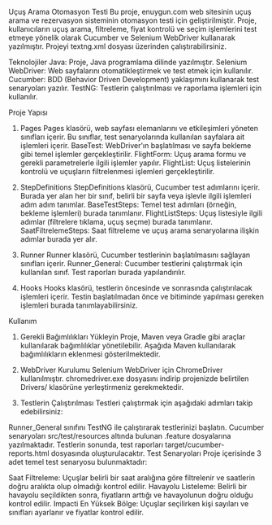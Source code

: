 Uçuş Arama Otomasyon Testi
Bu proje, enuygun.com web sitesinin uçuş arama ve rezervasyon sisteminin otomasyon testi için geliştirilmiştir. Proje, kullanıcıların uçuş arama, filtreleme, fiyat kontrolü ve seçim işlemlerini test etmeye yönelik olarak Cucumber ve Selenium WebDriver kullanarak yazılmıştır. Projeyi textng.xml dosyası üzerinden çalıştırabilirsiniz.

Teknolojiler
Java: Proje, Java programlama dilinde yazılmıştır.
Selenium WebDriver: Web sayfalarını otomatikleştirmek ve test etmek için kullanılır.
Cucumber: BDD (Behavior Driven Development) yaklaşımını kullanarak test senaryoları yazılır.
TestNG: Testlerin çalıştırılması ve raporlama işlemleri için kullanılır.

Proje Yapısı
1. Pages
Pages klasörü, web sayfası elemanlarını ve etkileşimleri yöneten sınıfları içerir. Bu sınıflar, test senaryolarında kullanılan sayfalara ait işlemleri içerir.
BaseTest: WebDriver'ın başlatılması ve sayfa bekleme gibi temel işlemler gerçekleştirilir.
FlightForm: Uçuş arama formu ve gerekli parametrelerle ilgili işlemler yapılır.
FlightList: Uçuş listelerinin kontrolü ve uçuşların filtrelenmesi işlemleri gerçekleştirilir.

2. StepDefinitions
StepDefinitions klasörü, Cucumber test adımlarını içerir. Burada yer alan her bir sınıf, belirli bir sayfa veya işlevle ilgili işlemleri adım adım tanımlar.
BaseTestSteps: Temel test adımları (örneğin, bekleme işlemleri) burada tanımlanır.
FlightListSteps: Uçuş listesiyle ilgili adımlar (filtrelere tıklama, uçuş seçme) burada tanımlanır.
SaatFiltrelemeSteps: Saat filtreleme ve uçuş arama senaryolarına ilişkin adımlar burada yer alır.

3. Runner
Runner klasörü, Cucumber testlerinin başlatılmasını sağlayan sınıfları içerir.
Runner_General: Cucumber testlerini çalıştırmak için kullanılan sınıf. Test raporları burada yapılandırılır.

4. Hooks
Hooks klasörü, testlerin öncesinde ve sonrasında çalıştırılacak işlemleri içerir. Testin başlatılmadan önce ve bitiminde yapılması gereken işlemleri burada tanımlayabilirsiniz.

Kullanım
1. Gerekli Bağımlılıkları Yükleyin
Proje, Maven veya Gradle gibi araçlar kullanılarak bağımlılıklar yönetilebilir. Aşağıda Maven kullanılarak bağımlılıkların eklenmesi gösterilmektedir.


2. WebDriver Kurulumu
Selenium WebDriver için ChromeDriver kullanılmıştır. chromedriver.exe dosyasını indirip projenizde belirtilen Drivers/ klasörüne yerleştirmeniz gerekmektedir.

3. Testlerin Çalıştırılması
Testleri çalıştırmak için aşağıdaki adımları takip edebilirsiniz:

Runner_General sınıfını TestNG ile çalıştırarak testlerinizi başlatın.
Cucumber senaryoları src/test/resources altında bulunan .feature dosyalarına yazılmaktadır.
Testlerin sonunda, test raporları target/cucumber-reports.html dosyasında oluşturulacaktır.
Test Senaryoları
Proje içerisinde 3 adet temel test senaryosu bulunmaktadır:

Saat Filtreleme: Uçuşlar belirli bir saat aralığına göre filtrelenir ve saatlerin doğru aralıkta olup olmadığı kontrol edilir.
Havayolu Listeleme: Belirli bir havayolu seçildikten sonra, fiyatların arttığı ve havayolunun doğru olduğu kontrol edilir.
Impacti En Yüksek Bölge: Uçuşlar seçilirken kişi sayıları ve sınıfları ayarlanır ve fiyatlar kontrol edilir.
